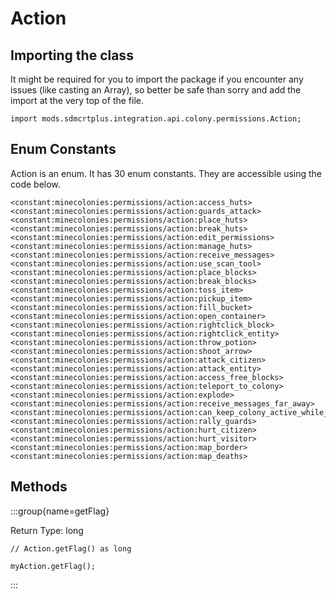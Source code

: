 # Action

## Importing the class

It might be required for you to import the package if you encounter any issues (like casting an Array), so better be safe than sorry and add the import at the very top of the file.
```zenscript
import mods.sdmcrtplus.integration.api.colony.permissions.Action;
```


## Enum Constants

Action is an enum. It has 30 enum constants. They are accessible using the code below.

```zenscript
<constant:minecolonies:permissions/action:access_huts>
<constant:minecolonies:permissions/action:guards_attack>
<constant:minecolonies:permissions/action:place_huts>
<constant:minecolonies:permissions/action:break_huts>
<constant:minecolonies:permissions/action:edit_permissions>
<constant:minecolonies:permissions/action:manage_huts>
<constant:minecolonies:permissions/action:receive_messages>
<constant:minecolonies:permissions/action:use_scan_tool>
<constant:minecolonies:permissions/action:place_blocks>
<constant:minecolonies:permissions/action:break_blocks>
<constant:minecolonies:permissions/action:toss_item>
<constant:minecolonies:permissions/action:pickup_item>
<constant:minecolonies:permissions/action:fill_bucket>
<constant:minecolonies:permissions/action:open_container>
<constant:minecolonies:permissions/action:rightclick_block>
<constant:minecolonies:permissions/action:rightclick_entity>
<constant:minecolonies:permissions/action:throw_potion>
<constant:minecolonies:permissions/action:shoot_arrow>
<constant:minecolonies:permissions/action:attack_citizen>
<constant:minecolonies:permissions/action:attack_entity>
<constant:minecolonies:permissions/action:access_free_blocks>
<constant:minecolonies:permissions/action:teleport_to_colony>
<constant:minecolonies:permissions/action:explode>
<constant:minecolonies:permissions/action:receive_messages_far_away>
<constant:minecolonies:permissions/action:can_keep_colony_active_while_away>
<constant:minecolonies:permissions/action:rally_guards>
<constant:minecolonies:permissions/action:hurt_citizen>
<constant:minecolonies:permissions/action:hurt_visitor>
<constant:minecolonies:permissions/action:map_border>
<constant:minecolonies:permissions/action:map_deaths>
```
## Methods

:::group{name=getFlag}

Return Type: long

```zenscript
// Action.getFlag() as long

myAction.getFlag();
```

:::


